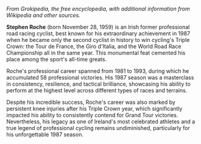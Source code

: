 *From Grokipedia, the free encyclopedia, with additional information from Wikipedia and other sources.*

**Stephen Roche** (born November 28, 1959) is an Irish former professional road racing cyclist, best known for his extraordinary achievement in 1987 when he became only the second cyclist in history to win cycling's Triple Crown: the Tour de France, the Giro d'Italia, and the World Road Race Championship all in the same year. This monumental feat cemented his place among the sport's all-time greats.

Roche's professional career spanned from 1981 to 1993, during which he accumulated 58 professional victories. His 1987 season was a masterclass in consistency, resilience, and tactical brilliance, showcasing his ability to perform at the highest level across different types of races and terrains.

Despite his incredible success, Roche's career was also marked by persistent knee injuries after his Triple Crown year, which significantly impacted his ability to consistently contend for Grand Tour victories. Nevertheless, his legacy as one of Ireland's most celebrated athletes and a true legend of professional cycling remains undiminished, particularly for his unforgettable 1987 season.
